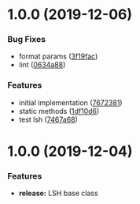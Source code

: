 # 1.0.0 (2019-12-06)


### Bug Fixes

* format params ([3f19fac](https://github.com/5app/lsh/commit/3f19facbabb4f773ed7a3053744f8479f8c3fb00))
* lint ([0634a88](https://github.com/5app/lsh/commit/0634a88394786e6ca7d77f6590b39f8696469d64))


### Features

* initial implementation ([7672381](https://github.com/5app/lsh/commit/7672381eef6f03a2bf4f35a5a0821ea1a9884e2d))
* static methods ([1df10d6](https://github.com/5app/lsh/commit/1df10d6c88dcd2429e191db5d738d5a85675721a))
* test lsh ([7467a68](https://github.com/5app/lsh/commit/7467a6822646907af2bbe427039767febbf8c92d))

# 1.0.0 (2019-12-04)


### Features

* **release:** LSH base class

